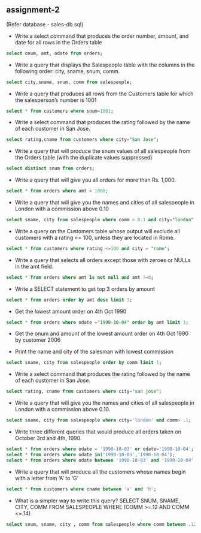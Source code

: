 ## assignment-2

(Refer database - sales-db.sql)

- Write a select command that produces the order number, amount, and date for all rows in the Orders table

```SQL
select onum, amt, odate from orders;
```

- Write a query that displays the Salespeople table with the columns in the following order: city, sname, snum, comm.

```SQL
select city,sname, snum, comm from salespeople;
```

- Write a query that produces all rows from the Customers table for which the salesperson’s number is 1001

```SQL
select * from customers where snum=1001;
```

- Write a select command that produces the rating followed by the name of each customer in San Jose.

```SQL
select rating,cname from customers where city="San Jose";
```

- Write a query that will produce the snum values of all salespeople from the Orders table (with the duplicate values suppressed)

```SQL
select distinct snum from orders;
```

- Write a query that will give you all orders for more than Rs. 1,000.

```SQL
select * from orders where amt > 1000;
```

- Write a query that will give you the names and cities of all salespeople in London with a commission above 0.10

```SQL
select sname, city from salespeople where comm > 0.1 and city="london";
```

- Write a query on the Customers table whose output will exclude all customers with a rating <= 100, unless they are located in Rome.

```SQL
select * from customers where rating <=100 and city = "rome"; 
```

- Write a query that selects all orders except those with zeroes or NULLs in the amt field.

```SQL
select * from orders where amt is not null and amt !=0;
```

- Write a SELECT statement to get top 3 orders by amount

```SQL
select * from orders order by amt desc limit 3;
```

- Get the lowest amount order on 4th Oct 1990

```SQL
select * from orders where odate ="1990-10-04" order by amt limit 1;
```

- Get the onum and amount of the lowest amount order on 4th Oct 1990 by customer 2006


- Print the name and city of the salesman with lowest commission

```SQL
select sname, city from salespeople order by comm limit 1;
```

- Write a select command that produces the rating followed by the name of each customer in San Jose.

```SQL
select rating, cname from customers where city="san jose";
```

- Write a query that will give you the names and cities of all salespeople in London with a commission above 0.10.

```SQL
select sname, city from salespeople where city='london' and comm> .1;
```

- Write three different queries that would produce all orders taken on October 3rd and 4th, 1990.

```SQL
select * from orders where odate = '1990-10-03' or odate='1990-10-04';
select * from orders where odate in('1990-10-03','1990-10-04');
select * from orders where odate between '1990-10-03' and '1990-10-04';
```

- Write a query that will produce all the customers whose names begin with a letter from ‘A’ to ‘G’

```SQL
select * from customers where cname between 'a' and 'h';
```

- What is a simpler way to write this query?
SELECT SNUM, SNAME, CITY, COMM FROM SALESPEOPLE WHERE (COMM >=.12 AND COMM <=.14)

```SQL
select snum, sname, city , comm from salespeople where comm between .12 and .14;
```